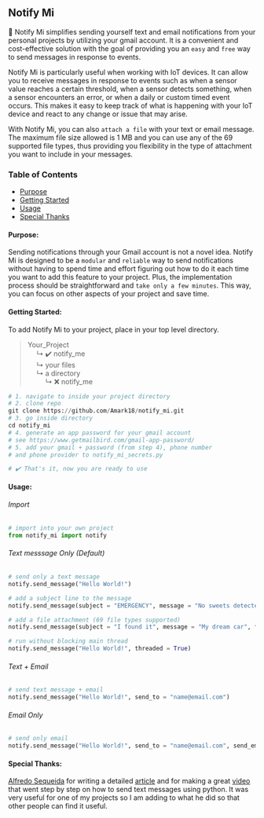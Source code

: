 ## Notify Mi
🔔 Notify Mi simplifies sending yourself text and email notifications from your personal projects by utilizing your gmail account. It is a convenient and cost-effective solution with the goal of providing you an `easy` and `free` way to send messages in response to events.

Notify Mi is particularly useful when working with IoT devices. It can allow you to receive messages in response to events such as when a sensor value reaches a certain threshold, when a sensor detects something, when a sensor encounters an error, or when a daily or custom timed event occurs. This makes it easy to keep track of what is happening with your IoT device and react to any change or issue that may arise.

With Notify Mi, you can also `attach a file` with your text or email message. The maximum file size allowed is 1 MB and you can use any of the 69 supported file types, thus providing you flexibility in the type of attachment you want to include in your messages.

### Table of Contents
- [Purpose](#purpose)
- [Getting Started](#getting-started)
- [Usage](#usage)
- [Special Thanks](#special-thanks)

#### Purpose:

Sending notifications through your Gmail account is not a novel idea. Notify Mi is designed to be a `modular` and `reliable` way to send notifications without having to spend time and effort figuring out how to do it each time you want to add this feature to your project. Plus, the implementation process should be straightforward and `take only a few minutes`. This way, you can focus on other aspects of your project and save time. 

#### Getting Started:

To add Notify Mi to your project, place in your top level directory.  
> Your_Project  
> &emsp; &#x21B3; ✔️ notify_me  
> &emsp; &#x21B3; your files  
> &emsp; &#x21B3; a directory  
> &emsp; &emsp; &#x21B3; ❌ notify_me

```python
# 1. navigate to inside your project directory
# 2. clone repo
git clone https://github.com/Amark18/notify_mi.git
# 3. go inside directory
cd notify_mi
# 4. generate an app password for your gmail account 
# see https://www.getmailbird.com/gmail-app-password/
# 5. add your gmail + password (from step 4), phone number
# and phone provider to notify_mi_secrets.py

# ✔️ That's it, now you are ready to use
```

#### Usage:

###### Import
```python
# import into your own project
from notify_mi import notify
```

###### Text messsage Only (Default)
```python
# send only a text message
notify.send_message("Hello World!")

# add a subject line to the message
notify.send_message(subject = "EMERGENCY", message = "No sweets detected in fridge!")

# add a file attachment (69 file types supported)
notify.send_message(subject = "I found it", message = "My dream car", file_attachment = "/path/car.png")

# run without blocking main thread
notify.send_message("Hello World!", threaded = True)
```

###### Text + Email
```python
# send text message + email
notify.send_message("Hello World!", send_to = "name@email.com")
```

###### Email Only
```python
# send only email
notify.send_message("Hello World!", send_to = "name@email.com", send_email_only = True)
```

#### Special Thanks:
[Alfredo Sequeida](https://github.com/AlfredoSequeida) for writing a detailed [article](https://www.alfredosequeida.com/blog/how-to-send-text-messages-for-free-using-python-use-python-to-send-text-messages-via-email/) and for making a great [video](https://www.youtube.com/watch?v=4-ysecoraKo&t=2s) that went step by step on how to send text messages using python. It was very useful for one of my projects so I am adding to what he did so that other people can find it useful.
